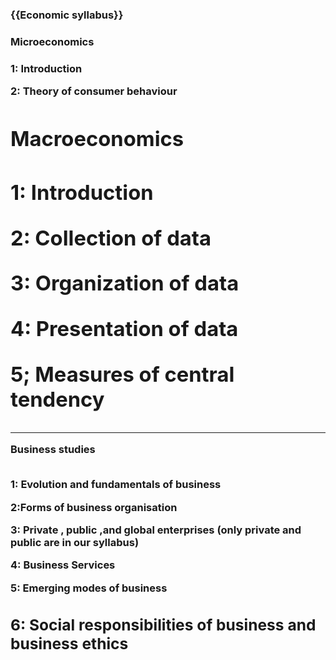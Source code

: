    <h3>{{Economic syllabus}}<h3>
 
 <b>Microeconomics<b>

<h4>1: Introduction

2: Theory of consumer behaviour 

<h1>Macroeconomics
  <h1>

1: Introduction

2: Collection of data

3: Organization of data

4: Presentation of data

5; Measures of central tendency<h4>

---------------------------------------------------------------------------------------

<b>Business studies<b>
  
<br>1: Evolution and fundamentals of business<br>
  
2:Forms of business organisation
  
3: Private , public ,and global enterprises (only private and public are in our syllabus)

 4: Business Services

 5: Emerging modes of business 

 6: Social responsibilities of business and business ethics
---------------------------------------------------------------------------------------------------------------------------------
